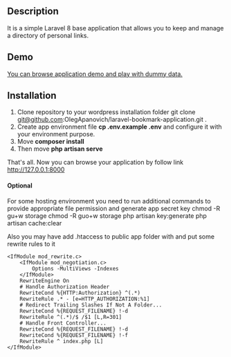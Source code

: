 ## Description
It is a simple Laravel 8 base application that allows you to keep and manage a directory of personal links.

## Demo
[You can browse application demo and play with dummy data.](https://bookmarks.monolitpro.info)

## Installation
1. Clone repository to your wordpress installation folder git clone git@github.com:OlegApanovich/laravel-bookmark-application.git .
2. Create app environment file **cp .env.example .env** and configure it with your environment purpose.
3. Move **composer install** 
4. Then move **php artisan serve** 

That's all. Now you can browse your application by follow link http://127.0.0.1:8000

#### Optional
For some hosting environment you need to run additional commands to provide appropriate file permission and generate app secret key
chmod -R gu+w storage
chmod -R guo+w storage
php artisan key:generate
php artisan cache:clear

Also you may have add .htaccess to public app folder with and put some rewrite rules to it
```
<IfModule mod_rewrite.c>
    <IfModule mod_negotiation.c>
        Options -MultiViews -Indexes
    </IfModule>
    RewriteEngine On
    # Handle Authorization Header
    RewriteCond %{HTTP:Authorization} ^(.*)
    RewriteRule .* - [e=HTTP_AUTHORIZATION:%1]
    # Redirect Trailing Slashes If Not A Folder...
    RewriteCond %{REQUEST_FILENAME} !-d
    RewriteRule ^(.*)/$ /$1 [L,R=301]
    # Handle Front Controller...
    RewriteCond %{REQUEST_FILENAME} !-d
    RewriteCond %{REQUEST_FILENAME} !-f
    RewriteRule ^ index.php [L]
</IfModule>
```

